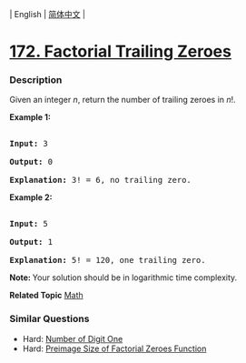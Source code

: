 | English | [简体中文](README.md) |

# [172. Factorial Trailing Zeroes](https://leetcode-cn.com/problems/factorial-trailing-zeroes)
 ### Description
<p>Given an integer <i>n</i>, return the number of trailing zeroes in <i>n</i>!.</p>

<p><strong>Example 1:</strong></p>

<pre>
<strong>Input:</strong> 3
<strong>Output:</strong> 0
<strong>Explanation:</strong>&nbsp;3! = 6, no trailing zero.</pre>

<p><strong>Example 2:</strong></p>

<pre>
<strong>Input:</strong> 5
<strong>Output:</strong> 1
<strong>Explanation:</strong>&nbsp;5! = 120, one trailing zero.</pre>

<p><b>Note: </b>Your solution should be in logarithmic time complexity.</p>

**Related Topic**  [Math](https://leetcode-cn.com/tag/math) 

### Similar Questions
 - Hard:	[Number of Digit One](https://leetcode-cn.com/problems/number-of-digit-one) 
 - Hard:	[Preimage Size of Factorial Zeroes Function](https://leetcode-cn.com/problems/preimage-size-of-factorial-zeroes-function) 
